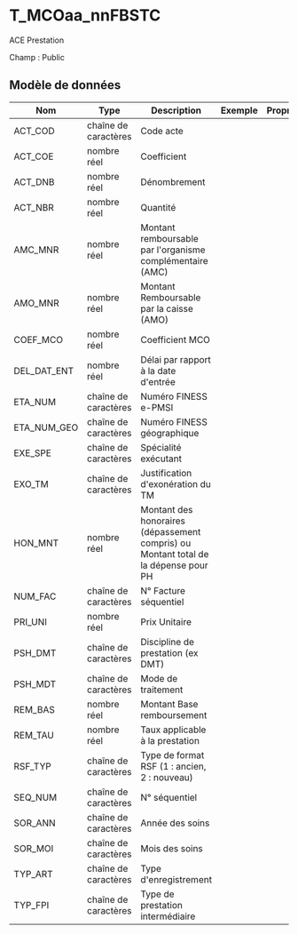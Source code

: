 # T_MCOaa_nnFBSTC

ACE Prestation

Champ : Public


## Modèle de données

|Nom|Type|Description|Exemple|Propriétés|
|-|-|-|-|-|
|ACT_COD|chaîne de caractères|Code acte|||
|ACT_COE|nombre réel|Coefficient|||
|ACT_DNB|nombre réel|Dénombrement|||
|ACT_NBR|nombre réel|Quantité|||
|AMC_MNR|nombre réel|Montant remboursable par l'organisme complémentaire (AMC)|||
|AMO_MNR|nombre réel|Montant Remboursable par la caisse (AMO)|||
|COEF_MCO|nombre réel|Coefficient MCO |||
|DEL_DAT_ENT|nombre réel|Délai par rapport à la date d'entrée|||
|ETA_NUM|chaîne de caractères|Numéro FINESS e-PMSI|||
|ETA_NUM_GEO|chaîne de caractères|Numéro FINESS géographique|||
|EXE_SPE|chaîne de caractères|Spécialité exécutant|||
|EXO_TM|chaîne de caractères|Justification d'exonération du TM|||
|HON_MNT|nombre réel|Montant des honoraires (dépassement compris) ou Montant total de la dépense pour PH|||
|NUM_FAC|chaîne de caractères|N° Facture séquentiel|||
|PRI_UNI|nombre réel|Prix Unitaire|||
|PSH_DMT|chaîne de caractères|Discipline de prestation (ex DMT)|||
|PSH_MDT|chaîne de caractères|Mode de traitement|||
|REM_BAS|nombre réel|Montant Base remboursement|||
|REM_TAU|nombre réel|Taux applicable à la prestation|||
|RSF_TYP|chaîne de caractères|Type de format RSF (1 : ancien, 2 : nouveau)|||
|SEQ_NUM|chaîne de caractères|N° séquentiel|||
|SOR_ANN|chaîne de caractères|Année des soins|||
|SOR_MOI|chaîne de caractères|Mois des soins|||
|TYP_ART|chaîne de caractères|Type d'enregistrement|||
|TYP_FPI|chaîne de caractères|Type de prestation intermédiaire|||
